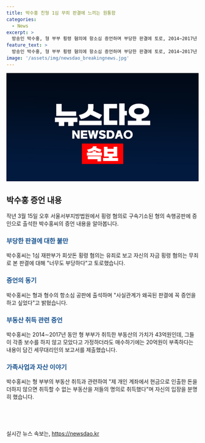 ```yaml
---
title: 박수홍 친형 1심 무죄 판결에 느끼는 원통함
categories:
  - News
excerpt: >
  방송인 박수홍, 형 부부 횡령 혐의에 항소심 증언하며 부당한 판결에 토로, 2014∼2017년 부동산 취득 43억 불가능 주장. 박수홍은 30년간 자산 형에게 이뤄준 것을 강조하며 형에 대한 믿음 밝히고, 가족이라 해도 안 될 일이라고 증언. 형 박 모씨는 동생의 증언에 거의 반응 없었으며 1심에서 20억 횡령 유죄, 16억 상당 돈 무죄로 판결받아 형수는 무죄 선고.
feature_text: >
  방송인 박수홍, 형 부부 횡령 혐의에 항소심 증언하며 부당한 판결에 토로, 2014∼2017년 부동산 취득 43억 불가능 주장. 박수홍은 30년간 자산 형에게 이뤄준 것을 강조하며 형에 대한 믿음 밝히고, 가족이라 해도 안 될 일이라고 증언. 형 박 모씨는 동생의 증언에 거의 반응 없었으며 1심에서 20억 횡령 유죄, 16억 상당 돈 무죄로 판결받아 형수는 무죄 선고.
image: '/assets/img/newsdao_breakingnews.jpg'
---
```


<p><img src="/assets/img/newsdao_breakingnews.jpg" alt="implanttips 속보" /></p>

<h2 data-ke-size="size26">박수홍 증언 내용</h2>

<p data-ke-size="size16">작년 3월 15일 오후 서울서부지방법원에서 횡령 혐의로 구속기소된 형의 속행공판에 증인으로 출석한 박수홍씨의 증언 내용을 알아봅니다.</p>

<h3><b><span style="color: #1a5490;">부당한 판결에 대한 불만</span></b></h3>

<p data-ke-size="size16">박수홍씨는 1심 재판부가 회삿돈 횡령 혐의는 유죄로 보고 자신의 자금 횡령 혐의는 무죄로 본 판결에 대해 "너무도 부당하다"고 토로했습니다.</p>

<h3><b><span style="color: #1a5490;">증언의 동기</span></b></h3>

<p data-ke-size="size16">박수홍씨는 형과 형수의 항소심 공판에 출석하며 "사실관계가 왜곡된 판결에 꼭 증언을 하고 싶었다"고 밝혔습니다.</p>

<h3><b><span style="color: #1a5490;">부동산 취득 관련 증언</span></b></h3>

<p data-ke-size="size16">박수홍씨는 2014∼2017년 동안 형 부부가 취득한 부동산의 가치가 43억원인데, 그들이 각종 보수를 하지 않고 모았다고 가정하더라도 매수하기에는 20억원이 부족하다는 내용이 담긴 세무대리인의 보고서를 제출했습니다.</p>

<h3><b><span style="color: #1a5490;">가족사업과 자산 이야기</span></b></h3>

<p data-ke-size="size16">박수홍씨는 형 부부의 부동산 취득과 관련하여 "제 개인 계좌에서 현금으로 인출한 돈을 더하지 않으면 취득할 수 없는 부동산을 저들의 명의로 취득했다"며 자신의 입장을 분명히 했습니다.</p>

<p data-ke-size="size16">&nbsp;</p>

<p data-ke-size="size16">&nbsp;</p>
실시간 뉴스 속보는, <a href="https://newsdao.kr" rel="dofollow">https://newsdao.kr</a>


